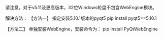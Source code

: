 请注意，对于v5.11及更高版本，32位Windows轮盘不包含WebEngine模块。

解决方法：
【方法一】 指定安装5.10.1版本的pyqt5
pip install pyqt5==5.10.1

【方法二】 单独安装WebEngine，安装命令为：
pip install PyQtWebEngine